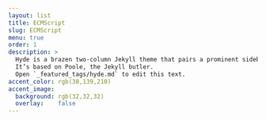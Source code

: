 ```yaml
---
layout: list
title: ECMScript
slug: ECMScript
menu: true
order: 1
description: >
  Hyde is a brazen two-column Jekyll theme that pairs a prominent sidebar with uncomplicated content.
  It’s based on Poole, the Jekyll butler.
  Open `_featured_tags/hyde.md` to edit this text.
accent_color: rgb(38,139,210)
accent_image: 
  background: rgb(32,32,32)
  overlay:    false
---
```

